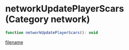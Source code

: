 # networkUpdatePlayerScars (Category network)

```js
function networkUpdatePlayerScars(): void
```

[filename](networkUpdatePlayerScars_m.md ':include')